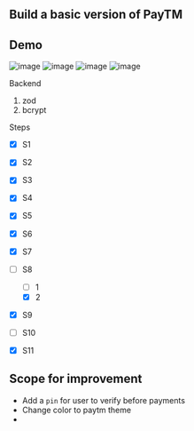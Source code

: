 
## Build a basic version of PayTM

## Demo
![image](https://github.com/mohdfaizan5/paytm-clone-full-stack/assets/79694828/cdf162bd-757c-4005-b78e-a8736beb9c1a)
![image](https://github.com/mohdfaizan5/paytm-clone-full-stack/assets/79694828/b2e9652e-6bcc-4517-a069-854f5e192578)
![image](https://github.com/mohdfaizan5/paytm-clone-full-stack/assets/79694828/6d31eb18-b349-4f98-81bd-0cef54e3fe87)
![image](https://github.com/mohdfaizan5/paytm-clone-full-stack/assets/79694828/28858cd8-af5a-46dd-9ad8-361ebecd4bad)


Backend
1. zod
2. bcrypt

Steps

- [x] S1
- [x] S2
- [x] S3
- [x] S4
- [x] S5
- [x] S6
- [x] S7
- [ ] S8
  - [ ] 1  
  - [x] 2
- [x] S9
- [ ] S10
- [x] S11




## Scope for improvement

- Add a `pin` for user to verify before payments
- Change color to paytm theme
- 
